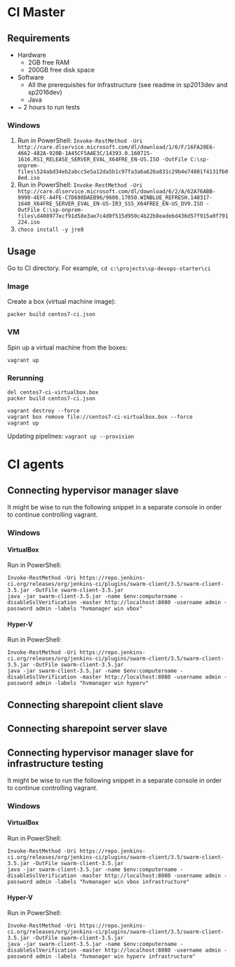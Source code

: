 # CI Master

## Requirements
* Hardware
  * 2GB free RAM
  * 200GB free disk space
* Software
  * All the prerequisites for infrastructure (see readme in sp2013dev and sp2016dev)
  * Java
* ~ 2 hours to run tests

### Windows
1. Run in PowerShell:
`Invoke-RestMethod -Uri http://care.dlservice.microsoft.com/dl/download/1/6/F/16FA20E6-4662-482A-920B-1A45CF5AAE3C/14393.0.160715-1616.RS1_RELEASE_SERVER_EVAL_X64FRE_EN-US.ISO -OutFile C:\sp-onprem-files\524abd34eb2abcc5e5a12da5b1c97fa3a6a626a831c29b4e74801f4131fb08ed.iso`
2. Run in PowerShell:
`Invoke-RestMethod -Uri http://care.dlservice.microsoft.com/dl/download/6/2/A/62A76ABB-9990-4EFC-A4FE-C7D698DAEB96/9600.17050.WINBLUE_REFRESH.140317-1640_X64FRE_SERVER_EVAL_EN-US-IR3_SSS_X64FREE_EN-US_DV9.ISO -OutFile C:\sp-onprem-files\d408977ecf91d58e3ae7c4d0f515d950c4b22b8eadebd436d57f915a0f791224.iso`
3. `choco install -y jre8`

## Usage
Go to CI directory. For example, `cd c:\projects\sp-devops-starter\ci`

### Image
Create a box (virtual machine image):

```
packer build centos7-ci.json
```

### VM

Spin up a virtual machine from the boxes:

`vagrant up`

### Rerunning
```
del centos7-ci-virtualbox.box
packer build centos7-ci.json
```
```
vagrant destroy --force
vagrant box remove file://centos7-ci-virtualbox.box --force
vagrant up
```

Updating pipelines:
`vagrant up --provision`

# CI agents

## Connecting hypervisor manager slave
It might be wise to run the following snippet in a separate console in order to continue controlling vagrant.
### Windows
#### VirtualBox
Run in PowerShell:
```
Invoke-RestMethod -Uri https://repo.jenkins-ci.org/releases/org/jenkins-ci/plugins/swarm-client/3.5/swarm-client-3.5.jar -OutFile swarm-client-3.5.jar
java -jar swarm-client-3.5.jar -name $env:computername -disableSslVerification -master http://localhost:8080 -username admin -password admin -labels "hvmanager win vbox"
```
#### Hyper-V
Run in PowerShell:
```
Invoke-RestMethod -Uri https://repo.jenkins-ci.org/releases/org/jenkins-ci/plugins/swarm-client/3.5/swarm-client-3.5.jar -OutFile swarm-client-3.5.jar
java -jar swarm-client-3.5.jar -name $env:computername -disableSslVerification -master http://localhost:8080 -username admin -password admin -labels "hvmanager win hyperv"
```

## Connecting sharepoint client slave

## Connecting sharepoint server slave

## Connecting hypervisor manager slave for infrastructure testing
It might be wise to run the following snippet in a separate console in order to continue controlling vagrant.
### Windows
#### VirtualBox
Run in PowerShell:
```
Invoke-RestMethod -Uri https://repo.jenkins-ci.org/releases/org/jenkins-ci/plugins/swarm-client/3.5/swarm-client-3.5.jar -OutFile swarm-client-3.5.jar
java -jar swarm-client-3.5.jar -name $env:computername -disableSslVerification -master http://localhost:8080 -username admin -password admin -labels "hvmanager win vbox infrastructure"
```
#### Hyper-V
Run in PowerShell:
```
Invoke-RestMethod -Uri https://repo.jenkins-ci.org/releases/org/jenkins-ci/plugins/swarm-client/3.5/swarm-client-3.5.jar -OutFile swarm-client-3.5.jar
java -jar swarm-client-3.5.jar -name $env:computername -disableSslVerification -master http://localhost:8080 -username admin -password admin -labels "hvmanager win hyperv infrastructure"
```
